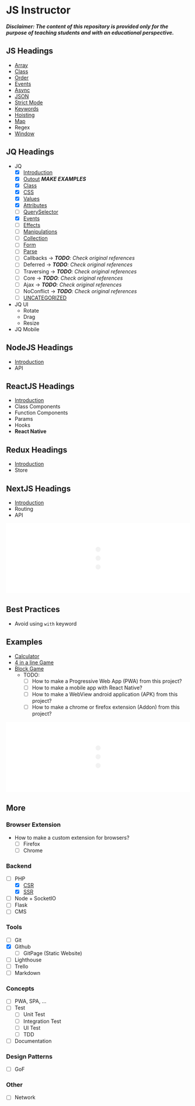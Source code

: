 # JS Instructor
***Disclaimer: The content of this repository is provided only for the purpose of teaching students and with an educational perspective.***

## JS Headings
- [Array](concepts/array/README.md)
- [Class](concepts/class/README.md)
- [Order](concepts/order/README.md)
- [Events](concepts/events/README.md)
- [Async](concepts/async/README.md)
- [JSON](concepts/json/README.md)
- [Strict Mode](concepts/strict/README.md)
- [Keywords](concepts/keywords/README.md)
- [Hoisting](concepts/hoisting/README.md)
- [Map](concepts/map/README.md)
- Regex
- [Window](concepts/window/README.md)

## JQ Headings
- JQ
    - [x] [Introduction](frameworks/jquery/introduction/README.md)
    - [x] [Outout](frameworks/jquery/echo/README.md) ***MAKE EXAMPLES***
    - [x] [Class](frameworks/jquery/class/README.md)
    - [x] [CSS](frameworks/jquery/css/README.md)
    - [x] [Values](frameworks/jquery/values/README.md)
    - [x] [Attributes](frameworks/jquery/attributes/README.md)
    - [ ] [QuerySelector](frameworks/jquery/selector/README.md)
    - [x] [Events](frameworks/jquery/events/README.md)
    - [ ] [Effects](frameworks/jquery/effects/README.md)
    - [ ] [Manipulations](frameworks/jquery/manipulations/README.md)
    - [ ] [Collection](frameworks/jquery/collection/README.md)
    - [ ] [Form](frameworks/jquery/form/README.md)
    - [ ] [Parse](frameworks/jquery/parse/README.md)
    - [ ] Callbacks -> _**TODO**: Check original references_
    - [ ] Deferred -> _**TODO**: Check original references_
    - [ ] Traversing -> _**TODO**: Check original references_
    - [ ] Core -> _**TODO**: Check original references_
    - [ ] Ajax -> _**TODO**: Check original references_
    - [ ] NoConflict -> _**TODO**: Check original references_
    - [ ] [UNCATEGORIZED](frameworks/jquery/uncategorized/README.md)
- JQ UI
    - Rotate
    - Drag
    - Resize
- JQ Mobile

## NodeJS Headings
- [Introduction](frameworks/nodejs/introduction/README.md)
- API

## ReactJS Headings
- [Introduction](frameworks/reactjs/introduction/README.md)
- Class Components
- Function Components
- Params
- Hooks
- **React Native**

## Redux Headings
- [Introduction](frameworks/redux/introduction/README.md)
- Store

## NextJS Headings
- [Introduction](frameworks/nextjs/introduction/README.md)
- Routing
- API

![](assets/spacer.png)


## Best Practices
- Avoid using `with` keyword

## Examples
- [Calculator](concepts/array/js-example-calculator.html)
- [4 in a line Game](concepts/array/js-example-4-in-a-line-game.html)
- [Block Game](concepts/array/js-example-block-game.html)
    - TODO:
        - [ ] How to make a Progressive Web App (PWA) from this project?
        - [ ] How to make a mobile app with React Native?
        - [ ] How to make a WebView android application (APK) from this project?
        - [ ] How to make a chrome or firefox extension (Addon) from this project?

![](assets/spacer.png)

## More
### Browser Extension
- How to make a custom extension for browsers?
    - [ ] Firefox
    - [ ] Chrome
### Backend
- [ ] PHP
    - [x] [CSR](examples/csr-with-php/README.md)
    - [x] [SSR](examples/ssr-with-php/README.md)
- [ ] Node + SocketIO
- [ ] Flask
- [ ] CMS
### Tools
- [ ] Git
- [x] Github
    - [ ] GitPage (Static Website)
- [ ] Lighthouse
- [ ] Trello
- [ ] Markdown
<!-- 
### Analytic Tools
- [ ] Microsoft
    - Clarity
- [ ] Google 
    - Analytics 
    - Data Studio
    - Search Console
    - Tag Manager
-->
### Concepts
- [ ] PWA, SPA, ...
- [ ] Test
    - [ ] Unit Test
    - [ ] Integration Test
    - [ ] UI Test
    - [ ] TDD
- [ ] Documentation
### Design Patterns
- [ ] GoF
### Other
- [ ] Network